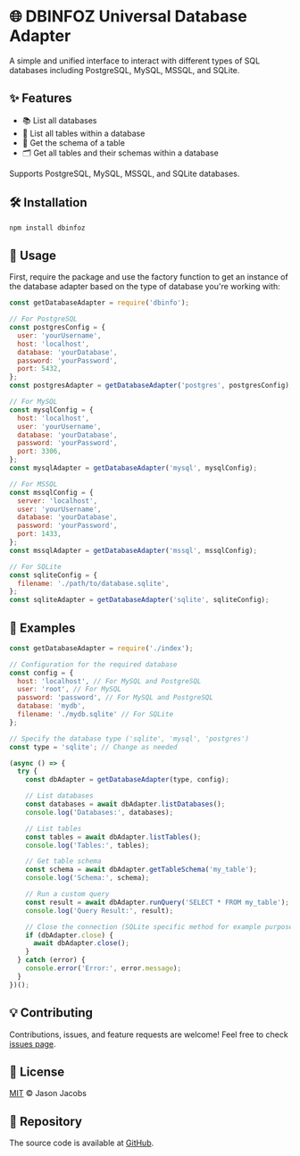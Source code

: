 # 🌐 DBINFOZ Universal Database Adapter

A simple and unified interface to interact with different types of SQL databases including PostgreSQL, MySQL, MSSQL, and SQLite.

## ✨ Features

- 📚 List all databases
- 📃 List all tables within a database
- 📄 Get the schema of a table
- 🗂 Get all tables and their schemas within a database

Supports PostgreSQL, MySQL, MSSQL, and SQLite databases.

## 🛠 Installation

```bash
npm install dbinfoz
```

## 🚀 Usage

First, require the package and use the factory function to get an instance of the database adapter based on the type of database you're working with:

```javascript
const getDatabaseAdapter = require('dbinfo');

// For PostgreSQL
const postgresConfig = {
  user: 'yourUsername',
  host: 'localhost',
  database: 'yourDatabase',
  password: 'yourPassword',
  port: 5432,
};
const postgresAdapter = getDatabaseAdapter('postgres', postgresConfig);

// For MySQL
const mysqlConfig = {
  host: 'localhost',
  user: 'yourUsername',
  database: 'yourDatabase',
  password: 'yourPassword',
  port: 3306,
};
const mysqlAdapter = getDatabaseAdapter('mysql', mysqlConfig);

// For MSSQL
const mssqlConfig = {
  server: 'localhost',
  user: 'yourUsername',
  database: 'yourDatabase',
  password: 'yourPassword',
  port: 1433,
};
const mssqlAdapter = getDatabaseAdapter('mssql', mssqlConfig);

// For SQLite
const sqliteConfig = {
  filename: './path/to/database.sqlite',
};
const sqliteAdapter = getDatabaseAdapter('sqlite', sqliteConfig);
```

## 📖 Examples

```javascript
const getDatabaseAdapter = require('./index');

// Configuration for the required database
const config = {
  host: 'localhost', // For MySQL and PostgreSQL
  user: 'root', // For MySQL
  password: 'password', // For MySQL and PostgreSQL
  database: 'mydb',
  filename: './mydb.sqlite' // For SQLite
};

// Specify the database type ('sqlite', 'mysql', 'postgres')
const type = 'sqlite'; // Change as needed

(async () => {
  try {
    const dbAdapter = getDatabaseAdapter(type, config);

    // List databases
    const databases = await dbAdapter.listDatabases();
    console.log('Databases:', databases);

    // List tables
    const tables = await dbAdapter.listTables();
    console.log('Tables:', tables);

    // Get table schema
    const schema = await dbAdapter.getTableSchema('my_table');
    console.log('Schema:', schema);

    // Run a custom query
    const result = await dbAdapter.runQuery('SELECT * FROM my_table');
    console.log('Query Result:', result);

    // Close the connection (SQLite specific method for example purposes)
    if (dbAdapter.close) {
      await dbAdapter.close();
    }
  } catch (error) {
    console.error('Error:', error.message);
  }
})();
```

## 💡 Contributing

Contributions, issues, and feature requests are welcome! Feel free to check [issues page](https://github.com/rootedbox/dbinfoz/issues).

## 📝 License

[MIT](https://github.com/rootedbox/dbinfoz/blob/main/LICENSE) © Jason Jacobs

## 📁 Repository

The source code is available at [GitHub](https://github.com/rootedbox/dbinfoz).
